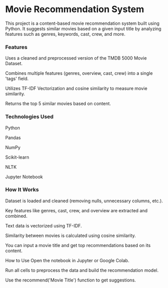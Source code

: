 # Movie Recommendation System
This project is a content-based movie recommendation system built using Python. It suggests similar movies based on a given input title by analyzing features such as genres, keywords, cast, crew, and more.

### Features
Uses a cleaned and preprocessed version of the TMDB 5000 Movie Dataset.

Combines multiple features (genres, overview, cast, crew) into a single 'tags' field.

Utilizes TF-IDF Vectorization and cosine similarity to measure movie similarity.

Returns the top 5 similar movies based on content.

### Technologies Used
Python

Pandas

NumPy

Scikit-learn

NLTK

Jupyter Notebook

### How It Works
Dataset is loaded and cleaned (removing nulls, unnecessary columns, etc.).

Key features like genres, cast, crew, and overview are extracted and combined.

Text data is vectorized using TF-IDF.

Similarity between movies is calculated using cosine similarity.

You can input a movie title and get top recommendations based on its content.

How to Use
Open the notebook in Jupyter or Google Colab.

Run all cells to preprocess the data and build the recommendation model.

Use the recommend('Movie Title') function to get suggestions.
